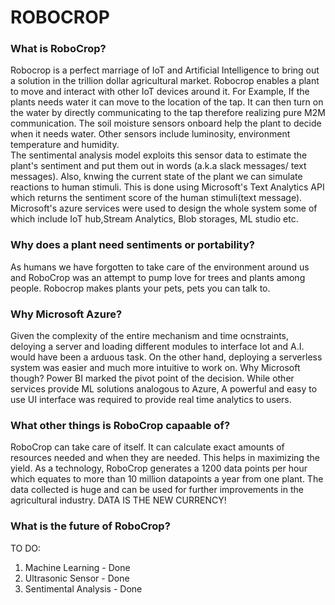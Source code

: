 # ROBOCROP
### What is RoboCrop?  
  Robocrop is a perfect marriage of IoT and Artificial Intelligence to bring out a solution in the trillion dollar agricultural market. Robocrop enables a plant to move and interact with other IoT devices around it. For Example, If the plants needs water it can move to the location of the tap. It can then turn on the water by directly communicating to the tap therefore realizing pure M2M communication. The soil moisture sensors onboard help the plant to decide when it needs water. Other sensors include luminosity, environment temperature and humidity.   
  The sentimental analysis model exploits this sensor data to estimate the plant's sentiment and put them out in words (a.k.a slack messages/ text messages). Also, knwing the current state of the plant we can simulate reactions to human stimuli. This is done using Microsoft's Text Analytics API which returns the sentiment score of the human stimuli(text message). Microsoft's azure services were used to design the whole system some of which include IoT hub,Stream Analytics, Blob storages, ML studio etc.
  
### Why does a plant need sentiments or portability?  
  As humans we have forgotten to take care of the environment around us and RoboCrop was an attempt to pump love for trees and plants among people. Robocrop makes plants your pets, pets you can talk to. 

### Why Microsoft Azure?  
 Given the complexity of the entire mechanism and time ocnstraints, deloying a server and loading different modules to interface Iot and A.I. would have been a arduous task. On the other hand, deploying a serverless system was easier and much more intuitive to work on. Why Microsoft though? Power BI marked the pivot point of the decision. While other services provide ML solutions analogous to Azure, A powerful and easy to use UI interface was required to provide real time analytics to users.
 
### What other things is RoboCrop capaable of?  
 RoboCrop can take care of itself. It can calculate exact amounts of resources needed and when they are needed. This helps in maximizing the yield. As a technology, RoboCrop generates a 1200 data points per hour which equates to more than 10 million datapoints a year from one plant. The data collected is huge and can be used for further improvements in the agricultural industry.
DATA IS THE NEW CURRENCY!

### What is the future of RoboCrop?  

TO DO:
1. Machine Learning - Done
2. Ultrasonic Sensor - Done
3. Sentimental Analysis - Done
